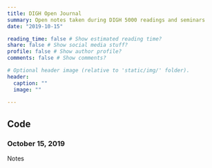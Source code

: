 ```yaml
---
title: DIGH Open Journal
summary: Open notes taken during DIGH 5000 readings and seminars
date: "2019-10-15"

reading_time: false # Show estimated reading time?
share: false # Show social media stuff?
profile: false # Show author profile?
comments: false # Show comments?

# Optional header image (relative to 'static/img/' folder).
header:
  caption: ""
  image: ""
 
---  
```

 
## Code
### October 15, 2019

Notes
